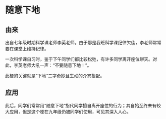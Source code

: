 # 随意下地

## 由来

出自七年级时期科学课老师李英老师。由于那是我班科学课纪律欠佳，李老师常常要在课堂上维持纪律。

一次科学课自习时，鉴于下午同学们都比较松弛，有许多同学离开座位聊天。对此，李英老师大吼一声：“不要随意下地！”。

此梗的关键就是“下地”二字奇妙且生动的介宾搭配。

## 应用

此后，同学们常常用“随意下地”指代同学擅自离开座位的行为；其自始至终未有较大应用，但是这个梗在九年级仍被同学们使用，可见其深入人心。
